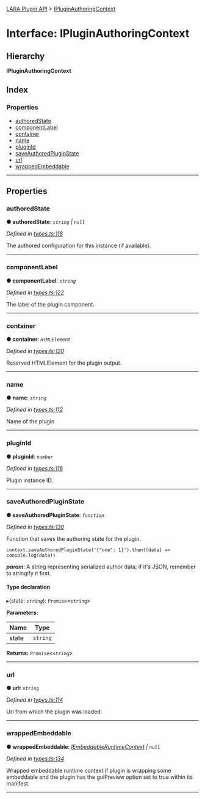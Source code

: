 [LARA Plugin API](../README.md) > [IPluginAuthoringContext](../interfaces/ipluginauthoringcontext.md)

# Interface: IPluginAuthoringContext

## Hierarchy

**IPluginAuthoringContext**

## Index

### Properties

* [authoredState](ipluginauthoringcontext.md#authoredstate)
* [componentLabel](ipluginauthoringcontext.md#componentlabel)
* [container](ipluginauthoringcontext.md#container)
* [name](ipluginauthoringcontext.md#name)
* [pluginId](ipluginauthoringcontext.md#pluginid)
* [saveAuthoredPluginState](ipluginauthoringcontext.md#saveauthoredpluginstate)
* [url](ipluginauthoringcontext.md#url)
* [wrappedEmbeddable](ipluginauthoringcontext.md#wrappedembeddable)

---

## Properties

<a id="authoredstate"></a>

###  authoredState

**● authoredState**: *`string` \| `null`*

*Defined in [types.ts:118](../../../lara-typescript/src/plugin-api/types.ts#L118)*

The authored configuration for this instance (if available).

___
<a id="componentlabel"></a>

###  componentLabel

**● componentLabel**: *`string`*

*Defined in [types.ts:122](../../../lara-typescript/src/plugin-api/types.ts#L122)*

The label of the plugin component.

___
<a id="container"></a>

###  container

**● container**: *`HTMLElement`*

*Defined in [types.ts:120](../../../lara-typescript/src/plugin-api/types.ts#L120)*

Reserved HTMLElement for the plugin output.

___
<a id="name"></a>

###  name

**● name**: *`string`*

*Defined in [types.ts:112](../../../lara-typescript/src/plugin-api/types.ts#L112)*

Name of the plugin

___
<a id="pluginid"></a>

###  pluginId

**● pluginId**: *`number`*

*Defined in [types.ts:116](../../../lara-typescript/src/plugin-api/types.ts#L116)*

Plugin instance ID.

___
<a id="saveauthoredpluginstate"></a>

###  saveAuthoredPluginState

**● saveAuthoredPluginState**: *`function`*

*Defined in [types.ts:130](../../../lara-typescript/src/plugin-api/types.ts#L130)*

Function that saves the authoring state for the plugin.

```
context.saveAuthoredPluginState('{"one": 1}').then((data) => console.log(data))
```

*__param__*: A string representing serialized author data; if it's JSON, remember to stringify it first.

#### Type declaration
▸(state: *`string`*): `Promise`<`string`>

**Parameters:**

| Name | Type |
| ------ | ------ |
| state | `string` |

**Returns:** `Promise`<`string`>

___
<a id="url"></a>

###  url

**● url**: *`string`*

*Defined in [types.ts:114](../../../lara-typescript/src/plugin-api/types.ts#L114)*

Url from which the plugin was loaded.

___
<a id="wrappedembeddable"></a>

###  wrappedEmbeddable

**● wrappedEmbeddable**: *[IEmbeddableRuntimeContext](iembeddableruntimecontext.md) \| `null`*

*Defined in [types.ts:134](../../../lara-typescript/src/plugin-api/types.ts#L134)*

Wrapped embeddable runtime context if plugin is wrapping some embeddable and the plugin has the guiPreview option set to true within its manifest.

___

